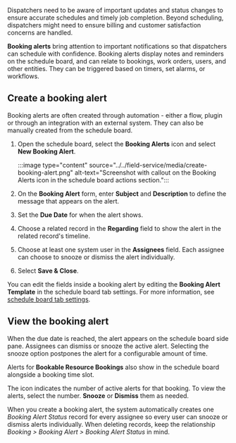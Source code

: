 Dispatchers need to be aware of important updates and status changes to ensure accurate schedules and timely job completion. Beyond scheduling, dispatchers might need to ensure billing and customer satisfaction concerns are handled.

**Booking alerts** bring attention to important notifications so that dispatchers can schedule with confidence. Booking alerts display notes and reminders on the schedule board, and can relate to bookings, work orders, users, and other entities. They can be triggered based on timers, set alarms, or workflows.

## Create a booking alert

Booking alerts are often created through automation - either a flow, plugin or through an integration with an external system. They can also be manually created from the schedule board.

1. Open the schedule board, select the **Booking Alerts** icon and select **New Booking Alert**.

   :::image type="content" source="../../field-service/media/create-booking-alert.png" alt-text="Screenshot with callout on the Booking Alerts icon in the schedule board actions section.":::

1. On the **Booking Alert** form, enter **Subject** and **Description** to define the message that appears on the alert.

1. Set the **Due Date** for when the alert shows.

1. Choose a related record in the **Regarding** field to show the alert in the related record's timeline.

1. Choose at least one system user in the **Assignees** field. Each assignee can choose to snooze or dismiss the alert individually.

1. Select **Save & Close**.

You can edit the fields inside a booking alert by editing the **Booking Alert Template** in the schedule board tab settings. For more information, see [schedule board tab settings](schedule-board-tab-settings.md#other-settings).

## View the booking alert

When the due date is reached, the alert appears on the schedule board side pane. Assignees can dismiss or snooze the active alert. Selecting the snooze option postpones the alert for a configurable amount of time.

Alerts for **Bookable Resource Bookings** also show in the schedule board alongside a booking time slot.

The icon indicates the number of active alerts for that booking. To view the alerts, select the number. **Snooze** or **Dismiss** them as needed.

When you create a booking alert, the system automatically creates one *Booking Alert Status* record for every assignee so every user can snooze or dismiss alerts individually. When deleting records, keep the relationship *Booking > Booking Alert > Booking Alert Status* in mind.
